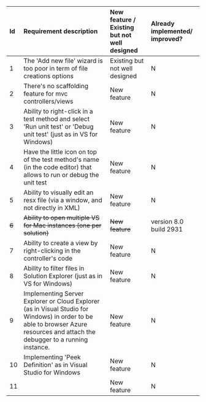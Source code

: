 

| Id  | Requirement description | New feature / Existing but not well designed | Already implemented/ improved? |
|:----------|:----------|:----------|:----------|
| 1 | The 'Add new file' wizard is too poor in term of file creations options | Existing but not well designed | N |
| 2 | There's no scaffolding feature for mvc controllers/views | New feature | N |
| 3 | Ability to right-click in a test method and select 'Run unit test' or 'Debug unit test' (just as in VS for Windows) | New feature | N |
| 4 | Have the little icon on top of the test method's name (in the code editor) that allows to run or debug the unit test | New feature  | N |
| 5 | Ability to visually edit an resx file (via a window, and not directly in XML) | New feature | N |
| ~~6~~ | ~~Ability to open multiple VS for Mac instances (one per solution)~~ | ~~New feature~~ | version 8.0 build 2931 |
| 7 | Ability to create a view by right-clicking in the controller's code | New feature | N |
| 8 | Ability to filter files in Solution Explorer (just as in VS for Windows) | New feature | N |
| 9 | Implementing Server Explorer or Cloud Explorer (as in Visual Studio for Windows) in order to be able to browser Azure resources and attach the debugger to a running instance. | New feature | N |
| 10 | Implementing 'Peek Definition' as in Visual Studio for Windows  | New feature | N |
| 11 |  | New feature | N |
